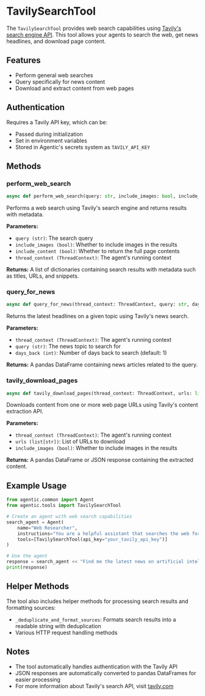 # TavilySearchTool

The `TavilySearchTool` provides web search capabilities using [Tavily's search engine API](https://docs.tavily.com/welcome). This tool allows your agents to search the web, get news headlines, and download page content.

## Features

- Perform general web searches
- Query specifically for news content
- Download and extract content from web pages

## Authentication

Requires a Tavily API key, which can be:
- Passed during initialization
- Set in environment variables
- Stored in Agentic's secrets system as `TAVILY_API_KEY`

## Methods

### perform_web_search

```python
async def perform_web_search(query: str, include_images: bool, include_content: bool, thread_context: ThreadContext) -> List[dict]
```

Performs a web search using Tavily's search engine and returns results with metadata.

**Parameters:**

- `query (str)`: The search query
- `include_images (bool)`: Whether to include images in the results
- `include_content (bool)`: Whether to return the full page contents
- `thread_context (ThreadContext)`: The agent's running context

**Returns:**
A list of dictionaries containing search results with metadata such as titles, URLs, and snippets.

### query_for_news

```python
async def query_for_news(thread_context: ThreadContext, query: str, days_back: int = 1) -> pd.DataFrame | PauseForInputResult
```

Returns the latest headlines on a given topic using Tavily's news search.

**Parameters:**

- `thread_context (ThreadContext)`: The agent's running context
- `query (str)`: The news topic to search for
- `days_back (int)`: Number of days back to search (default: 1)

**Returns:**
A pandas DataFrame containing news articles related to the query.

### tavily_download_pages

```python
async def tavily_download_pages(thread_context: ThreadContext, urls: list[str], include_images: bool = False) -> pd.DataFrame
```

Downloads content from one or more web page URLs using Tavily's content extraction API.

**Parameters:**

- `thread_context (ThreadContext)`: The agent's running context
- `urls (list[str])`: List of URLs to download
- `include_images (bool)`: Whether to include images in the results

**Returns:**
A pandas DataFrame or JSON response containing the extracted content.

## Example Usage

```python
from agentic.common import Agent
from agentic.tools import TavilySearchTool

# Create an agent with web search capabilities
search_agent = Agent(
    name="Web Researcher",
    instructions="You are a helpful assistant that searches the web for information.",
    tools=[TavilySearchTool(api_key="your_tavily_api_key")]
)

# Use the agent
response = search_agent << "Find me the latest news on artificial intelligence breakthroughs"
print(response)
```

## Helper Methods

The tool also includes helper methods for processing search results and formatting sources:

- `_deduplicate_and_format_sources`: Formats search results into a readable string with deduplication
- Various HTTP request handling methods

## Notes

- The tool automatically handles authentication with the Tavily API
- JSON responses are automatically converted to pandas DataFrames for easier processing
- For more information about Tavily's search API, visit [tavily.com](https://tavily.com)

